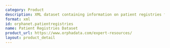 ```yaml
---
category: Product
description: XML dataset containing information on patient registries for rare diseases.
format: xml
id: orphanet.patientregistries
name: Patient Registries Dataset
product_url: https://www.orphadata.com/expert-resources/
layout: product_detail
---
```

